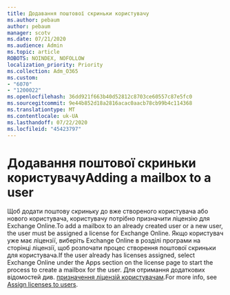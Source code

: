 ```yaml
---
title: Додавання поштової скриньки користувачу
ms.author: pebaum
author: pebaum
manager: scotv
ms.date: 07/21/2020
ms.audience: Admin
ms.topic: article
ROBOTS: NOINDEX, NOFOLLOW
localization_priority: Priority
ms.collection: Adm_O365
ms.custom:
- "6070"
- "1200022"
ms.openlocfilehash: 36dd921f663b40d52812c8703ce60557c87e5fc0
ms.sourcegitcommit: 9e44b852d18a2816acac0aacb78cb99b4c114368
ms.translationtype: MT
ms.contentlocale: uk-UA
ms.lasthandoff: 07/22/2020
ms.locfileid: "45423797"
---
```

# <a name="adding-a-mailbox-to-a-user"></a><span data-ttu-id="1ae3f-102">Додавання поштової скриньки користувачу</span><span class="sxs-lookup"><span data-stu-id="1ae3f-102">Adding a mailbox to a user</span></span>

<span data-ttu-id="1ae3f-103">Щоб додати поштову скриньку до вже створеного користувача або нового користувача, користувачу потрібно призначити ліцензію для Exchange Online.</span><span class="sxs-lookup"><span data-stu-id="1ae3f-103">To add a mailbox to an already created user or a new user, the user must be assigned a license for Exchange Online.</span></span> <span data-ttu-id="1ae3f-104">Якщо користувач уже має ліцензії, виберіть Exchange Online в розділі програми на сторінці ліцензії, щоб розпочати процес створення поштової скриньки для користувача.</span><span class="sxs-lookup"><span data-stu-id="1ae3f-104">If the user already has licenses assigned, select Exchange Online under the Apps section on the license page to start the process to create a mailbox for the user.</span></span> <span data-ttu-id="1ae3f-105">Для отримання додаткових відомостей див. [призначення ліцензій користувачам](https://docs.microsoft.com/microsoft-365/admin/manage/assign-licenses-to-users).</span><span class="sxs-lookup"><span data-stu-id="1ae3f-105">For more info, see [Assign licenses to users](https://docs.microsoft.com/microsoft-365/admin/manage/assign-licenses-to-users).</span></span>